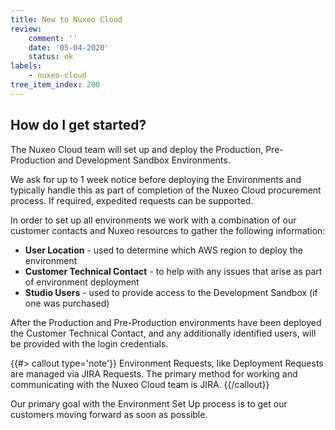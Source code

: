 ```yaml
---
title: New to Nuxeo Cloud
review:
    comment: ''
    date: '05-04-2020'
    status: ok
labels:
    - nuxeo-cloud
tree_item_index: 200
---
```


## How do I get started?

The Nuxeo Cloud team will set up and deploy the Production, Pre-Production and Development Sandbox Environments.

We ask for up to 1 week notice before deploying the Environments and typically handle this as part of completion of the Nuxeo Cloud procurement process. If required, expedited requests can be supported.

In order to set up all environments we work with a combination of our customer contacts and Nuxeo resources to gather the following information:

- **User Location** - used to determine which AWS region to deploy the environment
- **Customer Technical Contact** - to help with any issues that arise as part of environment deployment
- **Studio Users** - used to provide access to the Development Sandbox (if one was purchased)

After the Production and Pre-Production environments have been deployed the Customer Technical Contact, and any additionally identified users, will be provided with the login credentials.

{{#> callout type='note'}}
Environment Requests, like Deployment Requests are managed via JIRA Requests. The primary method for working and communicating with the Nuxeo Cloud team is JIRA.
{{/callout}}

Our primary goal with the Environment Set Up process is to get our customers moving forward as soon as possible.
